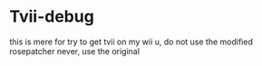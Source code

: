 # Tvii-debug
this is mere for try to get tvii on my wii u, do not use the modified rosepatcher never, use the original
